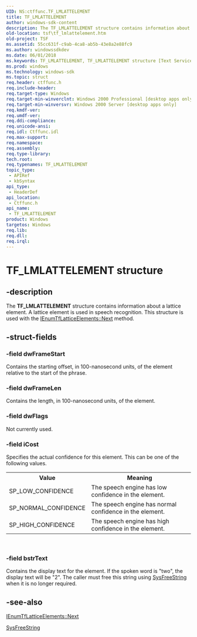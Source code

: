 ```yaml
---
UID: NS:ctffunc.TF_LMLATTELEMENT
title: TF_LMLATTELEMENT
author: windows-sdk-content
description: The TF_LMLATTELEMENT structure contains information about a lattice element. A lattice element is used in speech recognition. This structure is used with the IEnumTfLatticeElements::Next method.
old-location: tsf\tf_lmlattelement.htm
old-project: TSF
ms.assetid: 55cc631f-c9ab-4ca8-ab5b-43e8a2e88fc9
ms.author: windowssdkdev
ms.date: 06/01/2018
ms.keywords: TF_LMLATTELEMENT, TF_LMLATTELEMENT structure [Text Services Framework], _tsf_tf_lmlattelement_ref, ctffunc/TF_LMLATTELEMENT, tsf.tf_lmlattelement
ms.prod: windows
ms.technology: windows-sdk
ms.topic: struct
req.header: ctffunc.h
req.include-header: 
req.target-type: Windows
req.target-min-winverclnt: Windows 2000 Professional [desktop apps only]
req.target-min-winversvr: Windows 2000 Server [desktop apps only]
req.kmdf-ver: 
req.umdf-ver: 
req.ddi-compliance: 
req.unicode-ansi: 
req.idl: Ctffunc.idl
req.max-support: 
req.namespace: 
req.assembly: 
req.type-library: 
tech.root: 
req.typenames: TF_LMLATTELEMENT
topic_type:
 - APIRef
 - kbSyntax
api_type:
 - HeaderDef
api_location:
 - Ctffunc.h
api_name:
 - TF_LMLATTELEMENT
product: Windows
targetos: Windows
req.lib: 
req.dll: 
req.irql: 
---
```


# TF_LMLATTELEMENT structure


## -description



The <b>TF_LMLATTELEMENT</b> structure contains information about a lattice element. A lattice element is used in speech recognition. This structure is used with the <a href="https://msdn.microsoft.com/066493c9-6597-43f4-9f65-51578af00a9b">IEnumTfLatticeElements::Next</a> method.




## -struct-fields




### -field dwFrameStart

Contains the starting offset, in 100-nanosecond units, of the element relative to the start of the phrase.


### -field dwFrameLen

Contains the length, in 100-nanosecond units, of the element.


### -field dwFlags

Not currently used.


### -field iCost

Specifies the actual confidence for this element. This can be one of the following values.

<table>
<tr>
<th>Value</th>
<th>Meaning</th>
</tr>
<tr>
<td>SP_LOW_CONFIDENCE</td>
<td>The speech engine has low confidence in the element.</td>
</tr>
<tr>
<td>SP_NORMAL_CONFIDENCE</td>
<td>The speech engine has normal confidence in the element.</td>
</tr>
<tr>
<td>SP_HIGH_CONFIDENCE</td>
<td>The speech engine has high confidence in the element.</td>
</tr>
</table>
 


### -field bstrText

Contains the display text for the element. If the spoken word is "two", the display text will be "2". The caller must free this string using <a href="8f230ee3-5f6e-4cb9-a910-9c90b754dcd3">SysFreeString</a> when it is no longer required.


## -see-also




<a href="https://msdn.microsoft.com/066493c9-6597-43f4-9f65-51578af00a9b">IEnumTfLatticeElements::Next
      </a>



<a href="8f230ee3-5f6e-4cb9-a910-9c90b754dcd3">SysFreeString</a>
 

 

